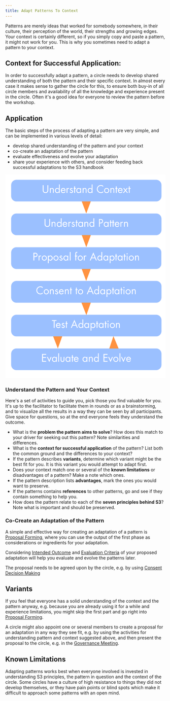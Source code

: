 ```yaml
---
title: Adapt Patterns To Context
---
```



Patterns are merely ideas that worked for somebody somewhere, in their culture, their perception of the world, their strengths and growing edges. Your context is certainly different, so if you simply copy and paste a pattern, it might not work for you. This is why you sometimes need to adapt a pattern to your context. 

  
## Context for Successful Application:

In order to successfully adapt a pattern, a circle needs to develop shared understanding of both the pattern and their specific context. In almost every case it makes sense to gather the circle for this, to ensure both buy-in of all circle members and availability of all the knowledge and experience present in the circle. Often it's a good idea for everyone to review the pattern before the workshop.

  
## Application

The basic steps of the process of adapting a pattern are very simple, and can be implemented in various levels of detail:

* develop shared understanding of the pattern and your context
* co-create an adaptation of the pattern
* evaluate effectiveness and evolve your adaptation
* share your experience with others, and consider feeding back successful adaptations to the S3 handbook


![Adapting a pattern to context](img/agreements/adapt-pattern-to-context.png)

### Understand the Pattern and Your Context ###

Here's a set of activities to guide you, pick those you find valuable for you. It's up to the facilitator to facilitate them in rounds or as a brainstorming, and to visualize all the results in a way they can be seen by all participants. Give space for questions, so at the end everyone feels they understand the outcome.

* What is the **problem the pattern aims to solve**? How does this match to your driver for seeking out this pattern? Note similarities and differences. 
* What is the **context for successful application** of the pattern? List both the common ground and the differences to your context? 
* If the pattern describes **variants**, determine which variant might be the best fit for you. It is this variant you would attempt to adapt first.
* Does your context match one or several of the **known limitations** or disadvantages of a pattern? Make a note which ones.
* If the pattern description lists **advantages**, mark the ones you would want to preserve.
* If the patterns contains **references** to other patterns, go and see if they contain something  to help you.
* How does the pattern relate to each of the **seven principles behind S3**? Note what is important and should be preserved.


### Co-Create an Adaptation of the Pattern ###

A simple and effective way for creating an adaptation of a pattern is [Proposal Forming](proposal-forming.html), where you can use the output of the first phase as considerations or ingredients for your adaptation.

Considering [Intended Outcome](intended-outcome.html) and [Evaluation Criteria](evaluation-criteria.html)  of your proposed adaptation will help you evaluate and evolve the patterns later.

The proposal needs to be agreed upon by the circle, e.g. by using [Consent Decision Making](consent-decision-making.html)


## Variants ##

If you feel that everyone has a solid understanding of the context and the pattern anyway, e.g. because you are already using it for a while and experience limitations, you might skip the first part and go right into [Proposal Forming](proposal-forming.html).

A circle might also appoint one or several members to create a proposal for an adaptation in any way they see fit, e.g. by using the activities for understanding pattern and context suggested above, and then present the proposal to the circle, e.g. in the [Governance Meeting](governance-meeting.html).


## Known Limitations ##

Adapting patterns works best when everyone involved is invested in understanding S3 principles, the pattern in question and the context of the circle. Some circles have a culture of high resistance to things they did not develop themselves, or they have pain points or blind spots which make it difficult to approach some patterns with an open mind.


